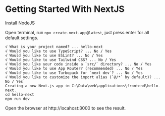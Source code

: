 # Getting Started With NextJS

Install NodeJS

Open terminal, run <code>npx create-next-app@latest</code>, just press enter for all default settings.

```
√ What is your project named? ... hello-next
√ Would you like to use TypeScript? ... No / Yes
√ Would you like to use ESLint? ... No / Yes
√ Would you like to use Tailwind CSS? ... No / Yes
√ Would you like your code inside a `src/` directory? ... No / Yes
√ Would you like to use App Router? (recommended) ... No / Yes
√ Would you like to use Turbopack for `next dev`? ... No / Yes
√ Would you like to customize the import alias (`@/*` by default)? ... No / Yes
Creating a new Next.js app in C:\Data\web\applications\frontend\hello-next.
cd hello-next
npm run dev
```

Open the browser at http://locahost:3000 to see the result.
